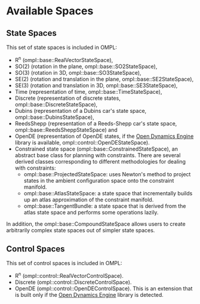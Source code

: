 # Available Spaces

## State Spaces

This set of state spaces is included in OMPL:

- R<sup>n</sup> (ompl::base::RealVectorStateSpace),
- SO(2) (rotation in the plane, ompl::base::SO2StateSpace),
- SO(3) (rotation in 3D, ompl::base::SO3StateSpace),
- SE(2) (rotation and translation in the plane, ompl::base::SE2StateSpace),
- SE(3) (rotation and translation in 3D, ompl::base::SE3StateSpace),
- Time  (representation of time, ompl::base::TimeStateSpace),
- Discrete  (representation of discrete states, ompl::base::DiscreteStateSpace),
- Dubins (representation of a Dubins car's state space, ompl::base::DubinsStateSpace),
- ReedsShepp (representation of a Reeds-Shepp car's state space, ompl::base::ReedsSheppStateSpace) and
- OpenDE   (representation of OpenDE states, if the [Open Dynamics Engine][opende] library is available, ompl::control::OpenDEStateSpace).
- Constrained state space (ompl::base::ConstrainedStateSpace), an abstract base class for planning with constraints. There are several derived classes corresponding to different methodologies for dealing with constraints:
    - ompl::base::ProjectedStateSpace: uses Newton's method to project states in the ambient configuration space onto the constraint manifold.
    - ompl::base::AtlasStateSpace: a state space that incrementally builds up an atlas approximation of the constraint manifold.
    - ompl::base::TangentBundle: a state space that is derived from the atlas state space and performs some operations lazily.

In addition, the ompl::base::CompoundStateSpace allows users to create arbitrarily complex state spaces out of simpler state spaces.

## Control Spaces

This set of control spaces is included in OMPL:

- R<sup>n</sup> (ompl::control::RealVectorControlSpace).
- Discrete (ompl::control::DiscreteControlSpace).
- OpenDE (ompl::control::OpenDEControlSpace). This is an extension that is built only if the [Open Dynamics Engine][opende] library is detected.

[opende]: http://sourceforge.net/projects/opende